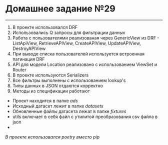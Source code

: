 # Домашнее задание №29

---
1. В проекте использовался DRF
2. Использовались Q запросы для фильтрации данных
3. Работа с пользователями реализованая через GenericView из DRF - ListApiView, RetrieveAPIView, CreateAPIView, UpdateAPIView, DestroyAPIView
4. При выводе списка пользователей используется встроенная пагинация DRF
5. API для модели Location реализовано с использованием ViewSet и Router 
6. В проекте используются Serializers
7. Все фильтры выполнены с использованием lookup's 
8. Типы данных в JSON отдаются корректно 
9. Методы из спецификации работают


* Проект находится в папке _ads_
* Исходный датасет лежит в папке _datasets_
* Обновленные файлы датасета лежат в папке _fixtures_
* utils включает в себя файл с утилитой преобразования csv файла в json
* 
_В проекте использовался poetry вместо pip_
